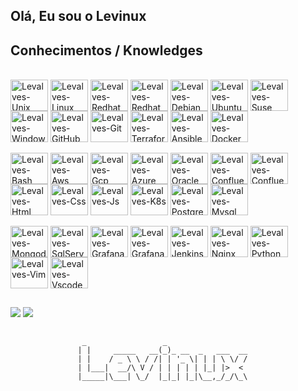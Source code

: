 ## Olá, Eu sou o Levinux

## Conhecimentos / Knowledges


<div style="display: inline_block"><br>
  <img align="center" alt="Levalves-Unix" height="50" width="60" src="https://cdn.jsdelivr.net/gh/devicons/devicon/icons/unix/unix-original.svg" />
  <img align="center" alt="Levalves-Linux" height="50" width="60" src="https://cdn.jsdelivr.net/gh/devicons/devicon/icons/linux/linux-original.svg" />
  <img align="center" alt="Levalves-Redhat" height="50" width="60" src="https://cdn.jsdelivr.net/gh/devicons/devicon/icons/redhat/redhat-original.svg" />
  <img align="center" alt="Levalves-Redhat" height="50" width="60" src="https://cdn.jsdelivr.net/gh/devicons/devicon/icons/fedora/fedora-original.svg" />
  <img align="center" alt="Levalves-Debian" height="50" width="60" src="https://cdn.jsdelivr.net/gh/devicons/devicon/icons/debian/debian-original.svg" />
  <img align="center" alt="Levalves-Ubuntu" height="50" width="60" src="https://cdn.jsdelivr.net/gh/devicons/devicon/icons/ubuntu/ubuntu-plain.svg" />
  <img align="center" alt="Levalves-Suse" height="50" width="60" src="https://cdn.jsdelivr.net/gh/devicons/devicon/icons/opensuse/opensuse-original.svg" />
  <img align="center" alt="Levalves-Windows" height="50" width="60" src="https://cdn.jsdelivr.net/gh/devicons/devicon/icons/windows8/windows8-original.svg" />
  <img align="center" alt="Levalves-GitHub" height="50" width="60" src="https://cdn.jsdelivr.net/gh/devicons/devicon/icons/github/github-original.svg" />
  <img align="center" alt="Levalves-Git" height="50" width="60" src="https://cdn.jsdelivr.net/gh/devicons/devicon/icons/git/git-plain.svg" />
  <img align="center" alt="Levalves-Terraform" height="50" width="60" src="https://cdn.jsdelivr.net/gh/devicons/devicon/icons/terraform/terraform-original.svg" />
  <img align="center" alt="Levalves-Ansible" height="50" width="60" src="https://cdn.jsdelivr.net/gh/devicons/devicon/icons/ansible/ansible-original.svg" />
  <img align="center" alt="Levalves-Docker" height="50" width="60" src="https://cdn.jsdelivr.net/gh/devicons/devicon/icons/docker/docker-original.svg" />
</div>

<div style="display: inline_block"><br>
  <img align="center" alt="Levalves-Bash" height="50" width="60" src="https://cdn.jsdelivr.net/gh/devicons/devicon/icons/bash/bash-original.svg" />
  <img align="center" alt="Levalves-Aws" height="50" width="60" src="https://cdn.jsdelivr.net/gh/devicons/devicon/icons/amazonwebservices/amazonwebservices-original.svg" />
  <img align="center" alt="Levalves-Gcp" height="50" width="60" src="https://cdn.jsdelivr.net/gh/devicons/devicon/icons/googlecloud/googlecloud-original.svg" />
  <img align="center" alt="Levalves-Azure" height="50" width="60" src="https://cdn.jsdelivr.net/gh/devicons/devicon/icons/azure/azure-original.svg" />
  <img align="center" alt="Levalves-Oracle" height="50" width="60" src="https://cdn.jsdelivr.net/gh/devicons/devicon/icons/oracle/oracle-original.svg" />
  <img align="center" alt="Levalves-Confluence" height="50" width="60" src="https://cdn.jsdelivr.net/gh/devicons/devicon/icons/confluence/confluence-original.svg" />
  <img align="center" alt="Levalves-Confluence" height="50" width="60" src="https://cdn.jsdelivr.net/gh/devicons/devicon/icons/jira/jira-original.svg" />
  <img align="center" alt="Levalves-Html" height="50" width="60" src="https://cdn.jsdelivr.net/gh/devicons/devicon/icons/html5/html5-original.svg" />
  <img align="center" alt="Levalves-Css" height="50" width="60" src="https://cdn.jsdelivr.net/gh/devicons/devicon/icons/css3/css3-original.svg" />
  <img align="center" alt="Levalves-Js" height="50" width="60" src="https://cdn.jsdelivr.net/gh/devicons/devicon/icons/javascript/javascript-original.svg" /> 
  <img align="center" alt="Levalves-K8s" height="50" width="60" src="https://cdn.jsdelivr.net/gh/devicons/devicon/icons/kubernetes/kubernetes-plain.svg" />
  <img align="center" alt="Levalves-Postgres" height="50" width="60" src="https://cdn.jsdelivr.net/gh/devicons/devicon/icons/postgresql/postgresql-original.svg" />
  <img align="center" alt="Levalves-Mysql" height="50" width="60" src="https://cdn.jsdelivr.net/gh/devicons/devicon/icons/mysql/mysql-original.svg" />

<div style="display: inline_block"><br>
  <img align="center" alt="Levalves-Mongodb" height="50" width="60" src="https://cdn.jsdelivr.net/gh/devicons/devicon/icons/mongodb/mongodb-original.svg" />
  <img align="center" alt="Levalves-SqlServer" height="50" width="60" src="https://cdn.jsdelivr.net/gh/devicons/devicon/icons/microsoftsqlserver/microsoftsqlserver-plain.svg" />
  <img align="center" alt="Levalves-Grafana" height="50" width="60" src="https://cdn.jsdelivr.net/gh/devicons/devicon/icons/grafana/grafana-original.svg" />
  <img align="center" alt="Levalves-Grafana" height="50" width="60" src="https://cdn.jsdelivr.net/gh/devicons/devicon/icons/prometheus/prometheus-original.svg" />
  <img align="center" alt="Levalves-Jenkins" height="50" width="60" src="https://cdn.jsdelivr.net/gh/devicons/devicon/icons/jenkins/jenkins-original.svg" />
  <img align="center" alt="Levalves-Nginx" height="50" width="60" src="https://cdn.jsdelivr.net/gh/devicons/devicon/icons/nginx/nginx-original.svg" />
  <img align="center" alt="Levalves-Python" height="50" width="60" src="https://cdn.jsdelivr.net/gh/devicons/devicon/icons/python/python-original.svg" />
  <img align="center" alt="Levalves-Vim" height="50" width="60" src="https://cdn.jsdelivr.net/gh/devicons/devicon/icons/vim/vim-original.svg" />
  <img align="center" alt="Levalves-Vscode" height="50" width="60" src="https://cdn.jsdelivr.net/gh/devicons/devicon/icons/vscode/vscode-original.svg" />
</div>

  ##
 
<div>
  <a href = "mailto:levalves.linux@gmail.com"><img src="https://img.shields.io/badge/-Gmail-%23333?style=for-the-badge&logo=gmail&logoColor=white" target="_blank"></a>
  <a href="https://www.linkedin.com/in/levi-leopoldino-alves-4173506/" target="_blank"><img src="https://img.shields.io/badge/-LinkedIn-%230077B5?style=for-the-badge&logo=linkedin&logoColor=white" target="_blank"></a>
</div>

##
                    _                 _
                   | |     _____   __(_)_ __  _   ___  __
                   | |    / _ \ \ / /| | '_ \| | | \ \/ /
                   | |___|  __/\ V / | | | | | |_| |>  <
                   |_____|\___| \_/  |_|_| |_|\__,_/_/\_\
